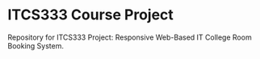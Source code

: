 # ITCS333 Course Project 
Repository for ITCS333 Project: Responsive Web-Based IT College Room Booking System.
